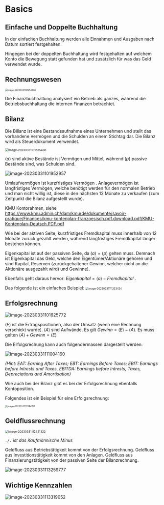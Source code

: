 # Basics

## Einfache und Doppelte Buchhaltung

In der einfachen Buchhaltung werden alle Einnahmen und Ausgaben nach Datum sortiert festgehalten. 

Hingegen bei der doppelten Buchhaltung wird festgehalten auf welchem Konto die Bewegung statt gefunden hat und zusätzlich für was das Geld verwendet wurde.

## Rechnungswesen

<img src="res/Basics/image-20230331101254386.png" alt="image-20230331101254386" style="zoom:50%;" />

Die Finanzbuchhaltung analysiert ein Betrieb als ganzes, während die Betriebsbuchhaltung die internen Finanzen betrachtet.

## Bilanz

Die Billanz ist eine Bestandsaufnahme eines Unternehmen und stellt das vorhandene Vermögen und die Schulden an einem Stichtag dar. Die Bilanz wird als Steuerdokument verwendet.

<img src="res/Basics/image-20230331101535408.png" alt="image-20230331101535408" style="zoom:67%;" />

$(a)$ sind aktive Bestände ist Vermögen und Mittel, während $(p)$ passive Bestände sind, was Schulden sind.

![image-20230331101952957](res/Basics/image-20230331101952957.png)

Umlaufvermögen ist kurzfristiges Vermögen . Anlagevermögen ist langfristiges Vermögen, welche benötigt werden für den normalen Betrieb und man nicht willig ist, diese in den nächsten 12 Monate zu verkaufen (zum Zeitpunkt die Bilanz aufgestellt wurde).

KMU Kontorahmen, siehe https://www.kmu.admin.ch/dam/kmu/de/dokumente/savoir-pratique/Finances/kmu-kontenplan-franzoesisch.pdf.download.pdf/KMU-Kontenplan-Deutsch.PDF.pdf

Wie bei der aktiven Seite, kurzfristiges Fremdkapital muss innerhalb von 12 Monate zurück gezahlt werden, während langfristiges Fremdkapital länger bestehen können. 

Eigenkapital ist auf der passiven Seite, da $(a)=(p)$ gelten muss. Demnach ist Eigenkapital das Geld, welche den Eigentümer/Aktionäre gehören und sind Kapital, Reserven (zurückgehaltener Gewinn, welcher nicht an die Aktionäre ausgezahlt wird) und Gewinne).

Ebenfalls geht daraus hervor: $Eigenkapital = (a) - Fremdkapital$ .

Das folgende ist ein einfaches Beispiel:
<img src="res/Basics/image-20230331111233424.png" alt="image-20230331111233424" style="zoom:60%;" />

## Erfolgsrechnung

![image-20230331101625772](res/Basics/image-20230331101625772.png)

$(E)$ ist die Ertragspositionen, also der Umsatz (wenn eine Rechnung verschickt wurde). $(A)$ sind Aufwände. Es gilt $Gewinn=(E)-(A)$. Es muss gelten $(A) + Gewinn = (E)$

Die Erfolgsrechung kann auch folgendermassen dargestellt werden:

![image-20230331111004160](res/Basics/image-20230331111004160.png)

*(Hint: EAT: Earning After Taxes; EBT: Earnings Before Taxes; EBIT: Earnings before Intrests and Taxes, EBITDA: Earnings before Intrests, Taxes, Depreciations and Amortisation)*

Wie auch bei der Bilanz gibt es bei der Erfolgsrechnung ebenfalls Kontoposition.

Folgendes ist ein Beispiel für eine Erfolgsrechnung:

<img src="res/Basics/image-20230331112144767.png" alt="image-20230331112144767" style="zoom:50%;" />

## Geldflussrechnung

<img src="res/Basics/image-20230331112421322.png" alt="image-20230331112421322" style="zoom:67%;" />

*`./.` ist das Kaufmännische Minus* 

Geldfluss aus Betriebstätigkeit kommt von der Erfolgsrechnung. Geldfluss aus Investitionstätigkeit kommt von den Anlagen. Geldfluss aus Finanzierungstätigkeit von der passiven Seite der Bilanzrechnung.

![image-20230331113259777](res/Basics/image-20230331113259777.png)

## Wichtige Kennzahlen

![image-20230331113319052](res/Basics/image-20230331113319052.png)